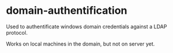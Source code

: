 # domain-authentification
Used to authentificate windows domain credentials against a LDAP protocol.

Works on local machines in the domain, but not on server yet.
